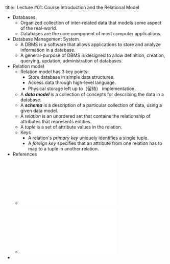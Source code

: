 title:: Lecture #01: Course Introduction and the Relational Model

- Databases
	- Organized collection of inter-related data that models some aspect of the real-world.
	- Databases are the core component of most computer applications.
- Database Management System
	- A DBMS is a software that allows applications to store and analyze information in a database.
	- A general-purpose of DBMS is designed to allow definition, creation, querying, updation, administration of databases.
- Relation model
	- Relation model has 3 key points:
		- Store database in simple data structures.
		- Access data through high-level language.
		- Physical storage left up to（留待） implementation.
	- A ***data model*** is a collection of concepts for describing the data in a database.
	- A ***schema*** is a description of a particular collection of data, using a given data model.
	- A *relation* is an unordered set that contains the relationship of attributes that represents entities.
	- A *tuple* is a set of attribute values in the relation.
	- Keys
		- A relation's *primary key* uniquely identifies a single tuple.
		- A *foreign key* specifies that an attribute from one relation has to map to a tuple in another relation.
- References
	- ![01-introduction.pdf](../assets/01-introduction_1671870753767_0.pdf)
	- ![01-introduction-notes.pdf](../assets/01-introduction-notes_1671871821834_0.pdf)
-